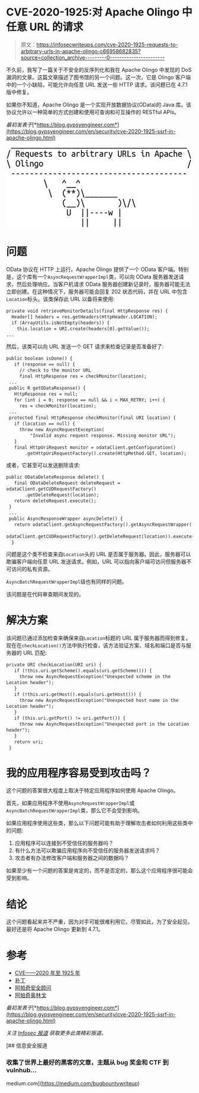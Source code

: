 # CVE-2020-1925:对 Apache Olingo 中任意 URL 的请求

> 原文：<https://infosecwriteups.com/cve-2020-1925-requests-to-arbitrary-urls-in-apache-olingo-c66958682835?source=collection_archive---------0----------------------->

不久前，我写了一篇关于不安全的反序列化和我在 Apache Olingo 中发现的 DoS 漏洞的文章。这篇文章描述了图书馆的另一个问题。这一次，它是 Olingo 客户端中的一个小缺陷，可能允许向任意 URL 发送一些 HTTP 请求。该问题已在 4.7.1 版中修复。

如果你不知道，Apache Olingo 是一个实现开放数据协议(OData)的 Java 库。该协议允许以一种简单的方式创建和使用可查询和可互操作的 RESTful APIs。

*最初发表于*[*https://blog.gypsyengineer.com*](https://blog.gypsyengineer.com/en/security/cve-2020-1925-ssrf-in-apache-olingo.html)

![](img/55d6924332bafb57096076ad13859f17.png)

# 问题

OData 协议在 HTTP 上运行。Apache Olingo 提供了一个 OData 客户端。特别是，这个库有一个`AsyncRequestWrapperImpl`类，可以向 OData 服务器发送请求，然后处理响应。当客户机请求 OData 服务器创建新记录时，服务器可能无法立即创建。在这种情况下，服务器可能会回复 202 状态代码，并在 URL 中包含`Location`标头。该类保存此 URL 以备将来使用:

```
private void retrieveMonitorDetails(final HttpResponse res) {
  Header[] headers = res.getHeaders(HttpHeader.LOCATION);
  if (ArrayUtils.isNotEmpty(headers)) {
    this.location = URI.create(headers[0].getValue());
...
```

然后，该类可以向 URL 发送一个 GET 请求来检查记录是否准备好了:

```
public boolean isDone() {
   if (response == null) {
     // check to the monitor URL
     final HttpResponse res = checkMonitor(location);
 ...
 public R getODataResponse() {
   HttpResponse res = null;
   for (int i = 0; response == null && i < MAX_RETRY; i++) {
     res = checkMonitor(location);
 ...
 protected final HttpResponse checkMonitor(final URI location) {
   if (location == null) {
     throw new AsyncRequestException(
         "Invalid async request response. Missing monitor URL");
   }
   final HttpUriRequest monitor = odataClient.getConfiguration()
       .getHttpUriRequestFactory().create(HttpMethod.GET, location);
```

或者，它甚至可以发送删除请求:

```
public ODataDeleteResponse delete() {
   final ODataDeleteRequest deleteRequest = odataClient.getCUDRequestFactory()
       .getDeleteRequest(location);
   return deleteRequest.execute();
 }
 ...
 public AsyncResponseWrapper asyncDelete() {
   return odataClient.getAsyncRequestFactory().getAsyncRequestWrapper(
       odataClient.getCUDRequestFactory().getDeleteRequest(location)).execute();
  }
```

问题是这个类不检查来自`Location`头的 URL 是否属于服务器。因此，服务器可以欺骗客户端向任意 URL 发送请求。例如，URL 可以指向客户端可访问但服务器不可访问的私有资源。

`AsyncBatchRequestWrapperImpl`级也有同样的问题。

该问题是在代码审查期间发现的。

# 解决方案

该问题已通过添加检查来确保来自`Location`标题的 URL 属于服务器而得到修复。现在在`checkLocation()`方法中执行检查，该方法验证方案、域名和端口是否与服务器的 URL 匹配:

```
private URI checkLocation(URI uri) {
   if (!this.uri.getScheme().equals(uri.getScheme())) {
     throw new AsyncRequestException("Unexpected scheme in the Location header");
   }
   if (!this.uri.getHost().equals(uri.getHost())) {
     throw new AsyncRequestException("Unexpected host name in the Location header");
   }
   if (this.uri.getPort() != uri.getPort()) {
     throw new AsyncRequestException("Unexpected port in the Location header");
   }
   return uri;
 }
```

# 我的应用程序容易受到攻击吗？

这个问题的答案很大程度上取决于特定应用程序如何使用 Apache Olingo。

首先，如果应用程序不使用`AsyncRequestWrapperImpl`或`AsyncBatchRequestWrapperImpl`类，那么它不会受到影响。

如果应用程序使用这些类，那么以下问题可能有助于理解攻击者如何利用这些类中的问题:

1.  应用程序可以连接到不受信任的服务器吗？
2.  有什么方法可以欺骗应用程序向不受信任的服务器发送请求吗？
3.  攻击者有办法修改客户端和服务器之间的数据吗？

如果至少有一个问题的答案是肯定的，而不是否定的，那么这个应用程序很可能会受到影响。

# 结论

这个问题看起来并不严重，因为对手可能很难利用它。尽管如此，为了安全起见，最好还是将 Apache Olingo 更新到 4.7.1。

# 参考

*   [CVE——2020 年至 1925 年](https://nvd.nist.gov/vuln/detail/CVE-2020-1925)
*   [补丁](https://github.com/apache/olingo-odata4/pull/63)
*   [阿帕奇安全顾问](https://mail-archives.apache.org/mod_mbox/olingo-user/202001.mbox/%3CCAGSZ4d6HwpF2woOrZJg_d0SkHytXJaCtAWXa3ZtBn33WG0YFvw%40mail.gmail.com%3E)
*   [阿帕奇奥林戈](https://olingo.apache.org/)

*最初发表于*[*https://blog.gypsyengineer.com*](https://blog.gypsyengineer.com/en/security/cve-2020-1925-ssrf-in-apache-olingo.html)

*关注* [*Infosec 报道*](https://medium.com/bugbountywriteup) *获取更多此类精彩报道。*

[](https://medium.com/bugbountywriteup) [## 信息安全报道

### 收集了世界上最好的黑客的文章，主题从 bug 奖金和 CTF 到 vulnhub…

medium.com](https://medium.com/bugbountywriteup)